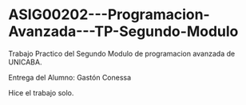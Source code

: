 # ASIG00202---Programacion-Avanzada---TP-Segundo-Modulo

Trabajo Practico del Segundo Modulo de programacion avanzada de UNICABA. 

Entrega del Alumno: Gastón Conessa 

Hice el trabajo solo.
